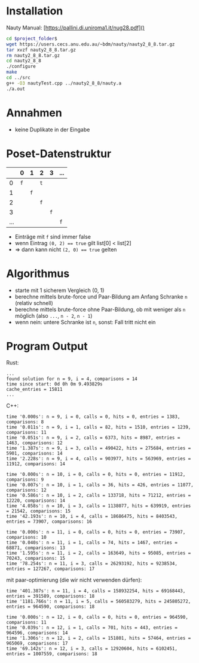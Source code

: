# Installation
Nauty Manual: [https://pallini.di.uniroma1.it/nug28.pdf]()
```sh
cd $project_folder$
wget https://users.cecs.anu.edu.au/~bdm/nauty/nauty2_8_8.tar.gz
tar xvzf nauty2_8_8.tar.gz
rm nauty2_8_8.tar.gz
cd nauty2_8_8
./configure
make
cd ../src
g++ -O3 nautyTest.cpp ../nauty2_8_8/nauty.a
./a.out
```

# Annahmen
- keine Duplikate in der Eingabe

# Poset-Datenstruktur
|     | 0 | 1 | 2 | 3 | ... |
| -   | - | - | - | - |  -  |
| 0   | `f` |   | `t` |   |     |
| 1   |   | `f` |   |   |     |
| 2   |   |   | `f` |   |     |
| 3   |   |   |   | `f` |     |
| ... |   |   |   |   |  `f`  |

- Einträge mit `f` sind immer false
- wenn Eintrag `(0, 2) == true` gilt list[0] < list[2]
- => dann kann nicht `(2, 0) == true` gelten


# Algorithmus
- starte mit 1 sicherem Vergleich (0, 1)
- berechne mittels brute-force und Paar-Bildung am Anfang Schranke `n` (relativ schnell)
- berechne mittels brute-force ohne Paar-Bildung, ob mit weniger als `n` möglich (also `...`, `n - 2`, `n - 1`)
- wenn nein: untere Schranke ist `n`, sonst: Fall tritt nicht ein

# Program Output
Rust:
```
...
found solution for n = 9, i = 4, comparisons = 14
time since start: 0d 0h 0m 9.493829s
cache_entries = 15811
...
```

C++:
```
time '0.000s': n = 9, i = 0, calls = 0, hits = 0, entries = 1383, comparisons: 8
time '0.011s': n = 9, i = 1, calls = 82, hits = 1510, entries = 1239, comparisons: 11
time '0.051s': n = 9, i = 2, calls = 6373, hits = 8987, entries = 1463, comparisons: 12
time '1.387s': n = 9, i = 3, calls = 490422, hits = 275684, entries = 5901, comparisons: 14
time '2.228s': n = 9, i = 4, calls = 903977, hits = 563969, entries = 11912, comparisons: 14

time '0.000s': n = 10, i = 0, calls = 0, hits = 0, entries = 11912, comparisons: 9
time '0.007s': n = 10, i = 1, calls = 36, hits = 426, entries = 11077, comparisons: 12
time '0.586s': n = 10, i = 2, calls = 133718, hits = 71212, entries = 12220, comparisons: 14
time '4.058s': n = 10, i = 3, calls = 1138077, hits = 639919, entries = 21542, comparisons: 15
time '42.193s': n = 10, i = 4, calls = 18686475, hits = 8403543, entries = 73907, comparisons: 16

time '0.000s': n = 11, i = 0, calls = 0, hits = 0, entries = 73907, comparisons: 10
time '0.040s': n = 11, i = 1, calls = 74, hits = 1467, entries = 68871, comparisons: 13
time '1.595s': n = 11, i = 2, calls = 163649, hits = 95085, entries = 70243, comparisons: 15
time '78.254s': n = 11, i = 3, calls = 26293192, hits = 9238534, entries = 127267, comparisons: 17
```

mit paar-optimierung (die wir nicht verwenden dürfen):
```
time '401.387s': n = 11, i = 4, calls = 158932254, hits = 69168443, entries = 391589, comparisons: 18
time '1181.766s': n = 11, i = 5, calls = 560583279, hits = 245805272, entries = 964590, comparisons: 18

time '0.000s': n = 12, i = 0, calls = 0, hits = 0, entries = 964590, comparisons: 11
time '0.039s': n = 12, i = 1, calls = 701, hits = 443, entries = 964596, comparisons: 14
time '1.306s': n = 12, i = 2, calls = 151801, hits = 57464, entries = 965069, comparisons: 17
time '69.142s': n = 12, i = 3, calls = 12920604, hits = 6102451, entries = 1007559, comparisons: 18
```
